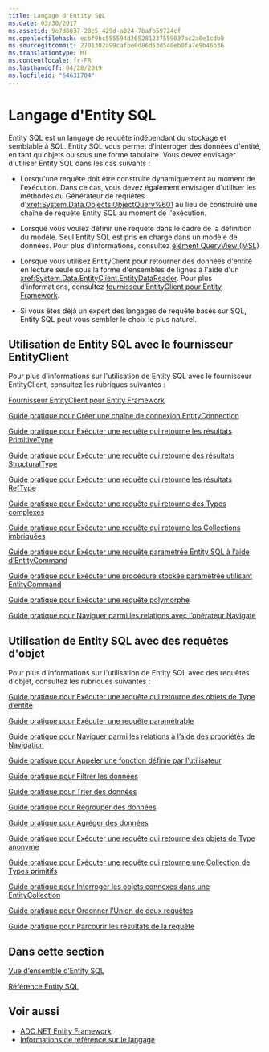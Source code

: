 ```yaml
---
title: Langage d'Entity SQL
ms.date: 03/30/2017
ms.assetid: 9e7d8837-28c5-429d-a824-7bafb59724cf
ms.openlocfilehash: ecbf9bc555594d205281237559037ac2a0e1cdb0
ms.sourcegitcommit: 2701302a99cafbe0d86d53d540eb0fa7e9b46b36
ms.translationtype: MT
ms.contentlocale: fr-FR
ms.lasthandoff: 04/28/2019
ms.locfileid: "64631704"
---
```

# <a name="entity-sql-language"></a>Langage d'Entity SQL
Entity SQL est un langage de requête indépendant du stockage et semblable à SQL. Entity SQL vous permet d'interroger des données d'entité, en tant qu'objets ou sous une forme tabulaire. Vous devez envisager d'utiliser Entity SQL dans les cas suivants :  
  
- Lorsqu'une requête doit être construite dynamiquement au moment de l'exécution. Dans ce cas, vous devez également envisager d'utiliser les méthodes du Générateur de requêtes d'<xref:System.Data.Objects.ObjectQuery%601> au lieu de construire une chaîne de requête Entity SQL au moment de l'exécution.  
  
- Lorsque vous voulez définir une requête dans le cadre de la définition du modèle. Seul Entity SQL est pris en charge dans un modèle de données. Pour plus d’informations, consultez [élément QueryView (MSL)](/ef/ef6/modeling/designer/advanced/edmx/msl-spec#queryview-element-msl)  
  
- Lorsque vous utilisez EntityClient pour retourner des données d'entité en lecture seule sous la forme d'ensembles de lignes à l'aide d'un <xref:System.Data.EntityClient.EntityDataReader>. Pour plus d’informations, consultez [fournisseur EntityClient pour Entity Framework](../../../../../../docs/framework/data/adonet/ef/entityclient-provider-for-the-entity-framework.md).  
  
- Si vous êtes déjà un expert des langages de requête basés sur SQL, Entity SQL peut vous sembler le choix le plus naturel.  
  
## <a name="using-entity-sql-with-the-entityclient-provider"></a>Utilisation de Entity SQL avec le fournisseur EntityClient  
 Pour plus d'informations sur l'utilisation de Entity SQL avec le fournisseur EntityClient, consultez les rubriques suivantes :  
  
 [Fournisseur EntityClient pour Entity Framework](../../../../../../docs/framework/data/adonet/ef/entityclient-provider-for-the-entity-framework.md)  
  
 [Guide pratique pour Créer une chaîne de connexion EntityConnection](../../../../../../docs/framework/data/adonet/ef/how-to-build-an-entityconnection-connection-string.md)  
  
 [Guide pratique pour Exécuter une requête qui retourne les résultats PrimitiveType](../../../../../../docs/framework/data/adonet/ef/how-to-execute-a-query-that-returns-primitivetype-results.md)  
  
 [Guide pratique pour Exécuter une requête qui retourne des résultats StructuralType](../../../../../../docs/framework/data/adonet/ef/how-to-execute-a-query-that-returns-structuraltype-results.md)  
  
 [Guide pratique pour Exécuter une requête qui retourne les résultats RefType](../../../../../../docs/framework/data/adonet/ef/how-to-execute-a-query-that-returns-reftype-results.md)  
  
 [Guide pratique pour Exécuter une requête qui retourne des Types complexes](../../../../../../docs/framework/data/adonet/ef/how-to-execute-a-query-that-returns-complex-types.md)  
  
 [Guide pratique pour Exécuter une requête qui retourne les Collections imbriquées](../../../../../../docs/framework/data/adonet/ef/how-to-execute-a-query-that-returns-nested-collections.md)  
  
 [Guide pratique pour Exécuter une requête paramétrée Entity SQL à l’aide d’EntityCommand](../../../../../../docs/framework/data/adonet/ef/how-to-execute-a-parameterized-entity-sql-query-using-entitycommand.md)  
  
 [Guide pratique pour Exécuter une procédure stockée paramétrée utilisant EntityCommand](../../../../../../docs/framework/data/adonet/ef/how-to-execute-a-parameterized-stored-procedure-using-entitycommand.md)  
  
 [Guide pratique pour Exécuter une requête polymorphe](../../../../../../docs/framework/data/adonet/ef/how-to-execute-a-polymorphic-query.md)  
  
 [Guide pratique pour Naviguer parmi les relations avec l’opérateur Navigate](../../../../../../docs/framework/data/adonet/ef/how-to-navigate-relationships-with-the-navigate-operator.md)  
  
## <a name="using-entity-sql-with-object-queries"></a>Utilisation de Entity SQL avec des requêtes d'objet  
 Pour plus d'informations sur l'utilisation de Entity SQL avec des requêtes d'objet, consultez les rubriques suivantes :  
  
 [Guide pratique pour Exécuter une requête qui retourne des objets de Type d’entité](https://docs.microsoft.com/previous-versions/dotnet/netframework-4.0/bb738694(v=vs.100))  
  
 [Guide pratique pour Exécuter une requête paramétrable](https://docs.microsoft.com/previous-versions/dotnet/netframework-4.0/bb738521(v=vs.100))  
  
 [Guide pratique pour Naviguer parmi les relations à l’aide des propriétés de Navigation](https://docs.microsoft.com/previous-versions/dotnet/netframework-4.0/bb896321(v=vs.100))  
  
 [Guide pratique pour Appeler une fonction définie par l’utilisateur](https://docs.microsoft.com/previous-versions/dotnet/netframework-4.0/dd490951(v=vs.100))  
  
 [Guide pratique pour Filtrer les données](https://docs.microsoft.com/previous-versions/dotnet/netframework-4.0/cc716755(v=vs.100))  
  
 [Guide pratique pour Trier des données](https://docs.microsoft.com/previous-versions/dotnet/netframework-4.0/cc716784(v=vs.100))  
  
 [Guide pratique pour Regrouper des données](https://docs.microsoft.com/previous-versions/dotnet/netframework-4.0/bb896341(v=vs.100))  
  
 [Guide pratique pour Agréger des données](https://docs.microsoft.com/previous-versions/dotnet/netframework-4.0/cc716738(v=vs.100))  
  
 [Guide pratique pour Exécuter une requête qui retourne des objets de Type anonyme](https://docs.microsoft.com/previous-versions/dotnet/netframework-4.0/bb738512(v=vs.100))  
  
 [Guide pratique pour Exécuter une requête qui retourne une Collection de Types primitifs](https://docs.microsoft.com/previous-versions/dotnet/netframework-4.0/bb738451(v=vs.100))  
  
 [Guide pratique pour Interroger les objets connexes dans une EntityCollection](https://docs.microsoft.com/previous-versions/dotnet/netframework-4.0/cc716708(v=vs.100))  
  
 [Guide pratique pour Ordonner l’Union de deux requêtes](https://docs.microsoft.com/previous-versions/dotnet/netframework-4.0/bb896299(v=vs.100))  
  
 [Guide pratique pour Parcourir les résultats de la requête](https://docs.microsoft.com/previous-versions/dotnet/netframework-4.0/bb738702(v=vs.100))  
  
## <a name="in-this-section"></a>Dans cette section  
 [Vue d’ensemble d’Entity SQL](../../../../../../docs/framework/data/adonet/ef/language-reference/entity-sql-overview.md)  
  
 [Référence Entity SQL](../../../../../../docs/framework/data/adonet/ef/language-reference/entity-sql-reference.md)  
  
## <a name="see-also"></a>Voir aussi

- [ADO.NET Entity Framework](../../../../../../docs/framework/data/adonet/ef/index.md)
- [Informations de référence sur le langage](../../../../../../docs/framework/data/adonet/ef/language-reference/index.md)
